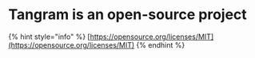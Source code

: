 # Tangram is an open-source project

{% hint style="info" %}
[https://opensource.org/licenses/MIT](https://opensource.org/licenses/MIT)
{% endhint %}



